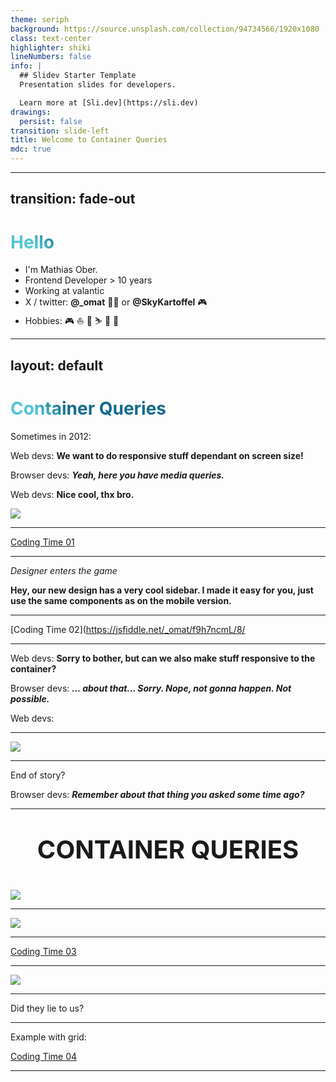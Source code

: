 ```yaml
---
theme: seriph
background: https://source.unsplash.com/collection/94734566/1920x1080
class: text-center
highlighter: shiki
lineNumbers: false
info: |
  ## Slidev Starter Template
  Presentation slides for developers.

  Learn more at [Sli.dev](https://sli.dev)
drawings:
  persist: false
transition: slide-left
title: Welcome to Container Queries
mdc: true
---
```


<!--
The last comment block of each slide will be treated as slide notes. It will be visible and editable in Presenter Mode along with the slide. [Read more in the docs](https://sli.dev/guide/syntax.html#notes)
-->

---
transition: fade-out
---

# Hello

- I'm Mathias Ober.
- Frontend Developer > 10 years
- Working at valantic
- X / twitter: **@_omat** 👨‍💻 or **@SkyKartoffel** 🎮
- Hobbies: 🎮 ⛵︎ 🏸 ⛷️ 🎤 🎸

<style>
h1 {
  background-color: #2B90B6;
  background-image: linear-gradient(45deg, #4EC5D4 10%, #146b8c 20%);
  background-size: 100%;
  -webkit-background-clip: text;
  -moz-background-clip: text;
  -webkit-text-fill-color: transparent;
  -moz-text-fill-color: transparent;
}
</style>

<!--
Here is another comment.
-->

---
layout: default
---

# Container Queries

Sometimes in 2012:

<v-clicks>

Web devs: **We want to do responsive stuff dependant on screen size!**

Browser devs: _**Yeah, here you have media queries.**_

Web devs: **Nice cool, thx bro.**

<img src="/05.gif" style="margin: auto;" />


</v-clicks>

---

[Coding Time 01](https://jsfiddle.net/_omat/fga13m94/13/)

---

<v-clicks>

_Designer enters the game_

**Hey, our new design has a very cool sidebar. I made it easy for you, just use the same components as on the mobile version.**

</v-clicks>

---

[Coding Time 02](https://jsfiddle.net/_omat/f9h7ncmL/8/

---

<v-clicks>

Web devs: **Sorry to bother, but can we also make stuff responsive to the container?**

Browser devs: _**... about that... Sorry. Nope, not gonna happen. Not possible.**_

Web devs:

</v-clicks>

---

<img src="/01.gif" style="margin: auto;" />

---

<v-clicks>

End of story?

Browser devs: _**Remember about that thing you asked some time ago?**_

</v-clicks>

---

<div style="text-align: center; margin-top: 20px; font-size: 40px;">

**CONTAINER QUERIES**

</div>

<img src="/02.gif" style="margin: auto;">

---

<img src="/04.gif" style="margin: auto;">

---

[Coding Time 03](https://jsfiddle.net/_omat/f9h7ncmL/17/)

---

<img src="/03.gif" style="margin: auto;">

---

Did they lie to us?


---

Example with grid:

[Coding Time 04](https://jsfiddle.net/_omat/6wb8pxqd/10/)

---


